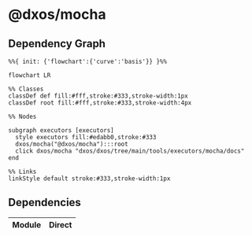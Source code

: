 # @dxos/mocha



## Dependency Graph

```mermaid
%%{ init: {'flowchart':{'curve':'basis'}} }%%

flowchart LR

%% Classes
classDef def fill:#fff,stroke:#333,stroke-width:1px
classDef root fill:#fff,stroke:#333,stroke-width:4px

%% Nodes

subgraph executors [executors]
  style executors fill:#edabb0,stroke:#333
  dxos/mocha("@dxos/mocha"):::root
  click dxos/mocha "dxos/dxos/tree/main/tools/executors/mocha/docs"
end

%% Links
linkStyle default stroke:#333,stroke-width:1px
```

## Dependencies

| Module | Direct |
|---|---|
